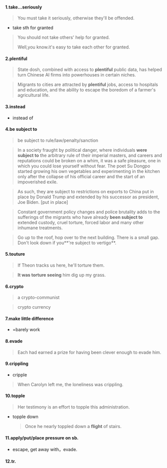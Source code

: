 #### 1.take...seriously

> You must take it seriously, otherwise they'll be offended.

- take sth for granted
>You should not take others' help for granted.
>
>Well,you know.it's easy to take each other for granted.

#### 2.plentiful

> State dosh, combined with access to **plentiful** public data, has helped turn Chinese AI firms into powerhouses in certain niches.

> Migrants to cities are attracted by **plentiful** jobs, access to hospitals and education, and the ability to escape the boredom of a farmer's agricultural life.

#### 3.instead

- instead of

#### 4.be subject to

> be subject to rule/law/penalty/sanction

>In a society fraught by political danger, where individuals **were subject to** the arbitrary rule of their imperial masters, and careers and reputations could be broken on a whim, it was a safe pleasure, one in which you could lose yourself without fear. The poet Su Dongpo started growing his own vegetables and experimenting in the kitchen only after the collapse of his official career and the start of an impoverished exile.

> As such, they are subject to restrictions on exports to China put in place by Donald Trump and extended by his successor as president, Joe Biden. [put in place]

> Constant government policy changes and police brutality adds to the sufferings of the migrants who have already **been subject to** extended custody, cruel torture, forced labor and many other inhumane treatments.

> Go up to the roof, hop over to the next building. There is a small gap. Don't look down if you**'re subject to vertigo**.

#### 5.touture

> If Theon tracks us here, he'll torture them.

> **It was torture seeing** him dig up my grass.

#### 6.crypto

> a crypto-communist

> crypto currency

#### 7.make little difference

- =barely work

#### 8.evade

> Each had earned a prize for having been clever enough to evade him.

#### 9.crippling

- cripple

> When Carolyn left me, the loneliness was crippling.

#### 10.topple

> Her testimony is an effort to topple this administration.

- topple down 

  > Once he nearly toppled down a **flight** of stairs. 

#### 11.apply/put/place pressure on sb.

- escape, get away with，evade.

#### 12.tr.

>